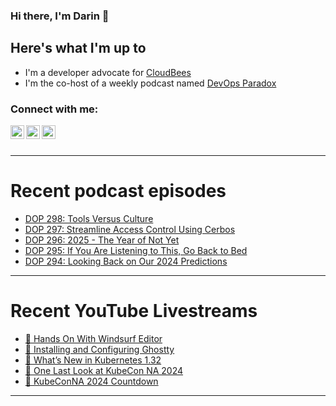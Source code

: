### Hi there, I'm Darin 👋

## Here's what I'm up to
- I'm a developer advocate for [CloudBees][cloudbees-website]
- I'm the co-host of a weekly podcast named [DevOps Paradox][dop-website]

### Connect with me:

[<img align="left" alt="darinpope | Twitter" width="22px" src="https://cdn.jsdelivr.net/npm/simple-icons@v3/icons/twitter.svg" />][twitter]
[<img align="left" alt="darinpope | LinkedIn" width="22px" src="https://cdn.jsdelivr.net/npm/simple-icons@v3/icons/linkedin.svg" />][linkedin]
[<img align="left" alt="darinpope | Instagram" width="22px" src="https://cdn.jsdelivr.net/npm/simple-icons@v3/icons/instagram.svg" />][instagram]

<br />
<br />

---

# Recent podcast episodes
<!-- BLOG-POST-LIST:START -->
- [DOP 298: Tools Versus Culture](https://www.devopsparadox.com/episodes/tools-versus-culture-298/)
- [DOP 297: Streamline Access Control Using Cerbos](https://www.devopsparadox.com/episodes/streamline-access-control-using-cerbos-297/)
- [DOP 296: 2025 - The Year of Not Yet](https://www.devopsparadox.com/episodes/2025-the-year-of-not-yet-296/)
- [DOP 295: If You Are Listening to This, Go Back to Bed](https://www.devopsparadox.com/episodes/if-you-are-listening-to-this-go-back-to-bed-295/)
- [DOP 294: Looking Back on Our 2024 Predictions](https://www.devopsparadox.com/episodes/looking-back-on-our-2024-predictions-294/)
<!-- BLOG-POST-LIST:END -->

---

# Recent YouTube Livestreams
<!-- YOUTUBE:START -->
- [🔴 Hands On With Windsurf Editor](https://www.youtube.com/watch?v=7R-vmTqyRuU)
- [🔴 Installing and Configuring Ghostty](https://www.youtube.com/watch?v=dc3lboqpwH0)
- [🔴 What’s New in Kubernetes 1.32](https://www.youtube.com/watch?v=IdfLZuWf6-w)
- [🔴 One Last Look at KubeCon NA 2024](https://www.youtube.com/watch?v=basPug2EINM)
- [🔴 KubeConNA 2024 Countdown](https://www.youtube.com/watch?v=VZBM85YDiEw)
<!-- YOUTUBE:END -->

---


[website]: https://www.darinpope.com/
[twitter]: https://twitter.com/darinpope
[youtube]: https://youtube.com/darinpope
[instagram]: https://instagram.com/darinpope
[linkedin]: https://linkedin.com/in/darinpope
[cloudbees-website]: https://www.cloudbees.com/
[dop-website]: https://www.devopsparadox.com/

<!--
**darinpope/darinpope** is a ✨ _special_ ✨ repository because its `README.md` (this file) appears on your GitHub profile.

Here are some ideas to get you started:

- 🔭 I’m currently working on ...
- 🌱 I’m currently learning ...
- 👯 I’m looking to collaborate on ...
- 🤔 I’m looking for help with ...
- 💬 Ask me about ...
- 📫 How to reach me: ...
- 😄 Pronouns: ...
- ⚡ Fun fact: ...
-->
